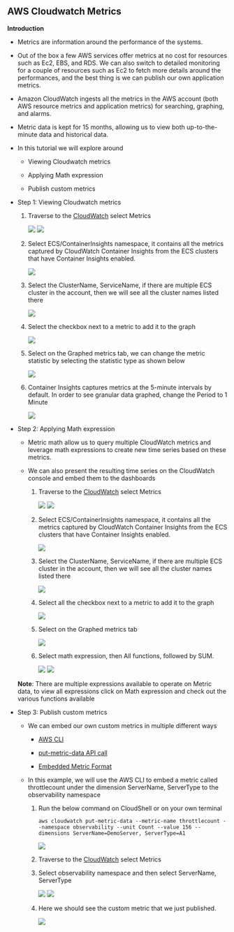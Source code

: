 ## AWS Cloudwatch Metrics

**Introduction**

- Metrics are information around the performance of the systems. 

- Out of the box a few AWS services offer metrics at no cost for resources such as Ec2, EBS, and RDS. We can also switch to detailed monitoring for a couple of resources such as Ec2 to fetch more details around the performances, and the best thing is we can publish our own application metrics. 

- Amazon CloudWatch ingests all the metrics in the AWS account (both AWS resource metrics and application metrics) for searching, graphing, and alarms.

- Metric data is kept for 15 months, allowing us to view both up-to-the-minute data and historical data.

- In this tutorial we will explore around 
  
  -  Viewing Cloudwatch metrics
  
  -  Applying Math expression 
  
  -  Publish custom metrics

- Step 1: Viewing Cloudwatch metrics

   1. Traverse to the <a href="https://console.aws.amazon.com/cloudwatch/">CloudWatch</a> select Metrics

      <img src="images/image1.png" class="inline"/> 
      
      <img src="images/image2.png" class="inline"/> 
           
   2. Select ECS/ContainerInsights namespace, it contains all the metrics captured by CloudWatch Container Insights from the ECS clusters that have Container Insights enabled.
     
      <img src="images/image3.png" class="inline"/> 
     
   3. Select the ClusterName, ServiceName, if there are multiple ECS cluster in the account, then we will see all the cluster names listed there
     
      <img src="images/image4.png" class="inline"/> 
   
   4. Select the checkbox next to a metric to add it to the graph
     
      <img src="images/image5.png" class="inline"/> 
   
   5. Select on the Graphed metrics tab, we can change the metric statistic by selecting the statistic type as shown below
     
      <img src="images/image6.png" class="inline"/> 
   
   6. Container Insights captures metrics at the 5-minute intervals by default. In order to see granular data graphed, change the Period to 1 Minute
   
      <img src="images/image7.png" class="inline"/> 


- Step 2: Applying Math expression 

    - Metric math allow us to query multiple CloudWatch metrics and leverage math expressions to create new time series based on these metrics. 
    
    - We can also present the resulting time series on the CloudWatch console and embed them to the dashboards
    
        1. Traverse to the <a href="https://console.aws.amazon.com/cloudwatch/">CloudWatch</a> select Metrics

            <img src="images/image1.png" class="inline"/> 

            <img src="images/image2.png" class="inline"/> 
           
        2. Select ECS/ContainerInsights namespace, it contains all the metrics captured by CloudWatch Container Insights from the ECS clusters that have Container Insights enabled.
     
            <img src="images/image3.png" class="inline"/> 
     
        3. Select the ClusterName, ServiceName, if there are multiple ECS cluster in the account, then we will see all the cluster names listed there

            <img src="images/image4.png" class="inline"/> 

        4. Select all the checkbox next to a metric to add it to the graph

            <img src="images/image8.png" class="inline"/> 

        5. Select on the Graphed metrics tab

            <img src="images/image9.png" class="inline"/> 

        6. Select math expression, then All functions, followed by SUM.

            <img src="images/image10.png" class="inline"/> 

            <img src="images/image11.png" class="inline"/> 

    **Note**: There are multiple expressions available to operate on Metric data, to view all expressions click on Math expression and check out the various functions available
      
- Step 3: Publish custom metrics
    
  - We can embed our own custom metrics in multiple different ways

      - <a href="https://docs.aws.amazon.com/AmazonCloudWatch/latest/monitoring/publishingMetrics.html">AWS CLI</a>

      - <a href="https://docs.aws.amazon.com/cli/latest/reference/cloudwatch/put-metric-data.html">put-metric-data API call</a>

      - <a href="https://observability.workshop.aws/en/emf.html">Embedded Metric Format</a>
   
  - In this example, we will use the AWS CLI to embed a metric called throttlecount under the dimension ServerName, ServerType to the observability namespace

       1. Run the below command on CloudShell or on your own terminal

              aws cloudwatch put-metric-data --metric-name throttlecount --namespace observability --unit Count --value 156 --dimensions ServerName=DemoServer, ServerType=A1

            <img src="images/image12.png" class="inline"/> 
           
       2. Traverse to the <a href="https://console.aws.amazon.com/cloudwatch/">CloudWatch</a> select Metrics
       
       3. Select observability namespace and then select ServerName, ServerType
      
            <img src="images/image13.png" class="inline"/>
            
            <img src="images/image14.png" class="inline"/> 
     
       4. Here we should see the custom metric that we just published.

            <img src="images/image15.png" class="inline"/> 
